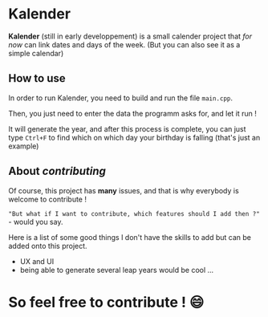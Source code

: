 # Kalender

**Kalender** (still in early developpement) is a small calender project that *for now* can link dates and days of the week.
(But you can also see it as a simple calendar)

## How to use

In order to run Kalender, you need to build and run the file `main.cpp`.

Then, you just need to enter the data the programm asks for, and let it run !

It will generate the year, and after this process is complete, you can just type `Ctrl+F` to find which on which day your birthday is falling (that's just an example)

## About *contributing*

Of course, this project has **many** issues, and that is why everybody is welcome to contribute !

`"But what if I want to contribute, which features should I add then ?"` - would you say.

Here is a list of some good things I don't have the skills to add but can be added onto this project.

- UX and UI
- being able to generate several leap years would be cool ...

# So feel free to contribute ! 😄
